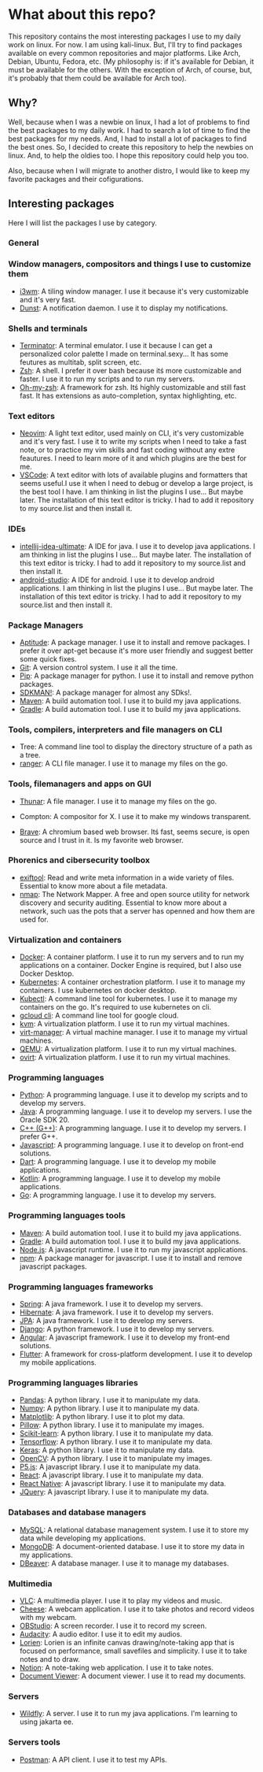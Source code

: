 # What about this repo?

This repository contains the most interesting packages I use to my daily work on linux. For now. I am using kali-linux. But, I'll try to find packages available on every common repositories and major platforms. Like Arch, Debian, Ubuntu, Fedora, etc. (My philosophy is: if it's available for Debian, it must be available for the others. With the exception of Arch, of course, but, it's probably that them could be available for Arch too).

## Why?

Well, because when I was a newbie on linux, I had a lot of problems to find the best packages to my daily work. I had to search a lot of time to find the best packages for my needs. And, I had to install a lot of packages to find the best ones. So, I decided to create this repository to help the newbies on linux. And, to help the oldies too. I hope this repository could help you too.

Also, because when I will migrate to another distro, I would like to keep my favorite packages and their cofigurations.

## Interesting packages

Here I will list the packages I use by category.

### General

### Window managers, compositors and things I use to customize them

- [i3wm](https://i3wm.org/): A tiling window manager. I use it because it's very customizable and it's very fast.
- [Dunst](https://dunst-project.org/): A notification daemon. I use it to display my notifications.

### Shells and terminals

- [Terminator](https://terminator-gtk3.readthedocs.io/en/latest/): A terminal emulator. I use it because I can get a personalized color palette I made on terminal.sexy... It has some feutures as multitab, split screen, etc.
- [Zsh](https://www.zsh.org/): A shell. I prefer it over bash because itś more customizable and faster. I use it to run my scripts and to run my servers.
- [Oh-my-zsh](https://ohmyz.sh/): A framework for zsh. Itś highly customizable and still fast fast. It has extensions as auto-completion, syntax highlighting, etc.

### Text editors

- [Neovim](https://neovim.io/): A light text editor, used mainly on CLI, it's very customizable and it's very fast. I use it to write my scripts when I need to take a fast note, or to practice my vim skills and fast coding without any extre feautures. I need to learn more of it and which plugins are the best for me.
- [VSCode](https://code.visualstudio.com/): A text editor with lots of available plugins and formatters that seems useful.I use it when I need to debug or develop a large project, is the best tool I have. I am thinking in list the plugins I use... But maybe later. The installation of this text editor is tricky. I had to add it repository to my source.list and then install it.

### IDEs

- [intellij-idea-ultimate](https://www.jetbrains.com/idea/): A IDE for java. I use it to develop java applications. I am thinking in list the plugins I use... But maybe later. The installation of this text editor is tricky. I had to add it repository to my source.list and then install it.
- [android-studio](https://developer.android.com/studio): A IDE for android. I use it to develop android applications. I am thinking in list the plugins I use... But maybe later. The installation of this text editor is tricky. I had to add it repository to my source.list and then install it.

### Package Managers

- [Aptitude](https://wiki.debian.org/Aptitude): A package manager. I use it to install and remove packages. I prefer it over apt-get because it's more user friendly and suggest better some quick fixes.
- [Git](https://git-scm.com/): A version control system. I use it all the time.
- [Pip](https://pypi.org/project/pip/): A package manager for python. I use it to install and remove python packages.
- [SDKMAN!](https://sdkman.io/): A package manager for almost any SDks!.
- [Maven](https://maven.apache.org/): A build automation tool. I use it to build my java applications.
- [Gradle](https://gradle.org/): A build automation tool. I use it to build my java applications.

### Tools, compilers, interpreters and file managers on CLI

- Tree: A command line tool to display the directory structure of a path as a tree.
- [ranger](https://ranger.github.io/): A CLI file manager. I use it to manage my files on the go.

### Tools, filemanagers and apps on GUI

- [Thunar](https://docs.xfce.org/xfce/thunar/start): A file manager. I use it to manage my files on the go.

- Compton: A compositor for X. I use it to make my windows transparent.
- [Brave](https://brave.com/): A chromium based web browser. Itś fast, seems secure, is open source and I trust in it. Is my favorite web browser.

### Phorenics and cibersecurity toolbox

- [exiftool](https://exiftool.org/): Read and write meta information in a wide variety of files. Essential to know more about a file metadata.
- [nmap](https://nmap.org/): The Network Mapper. A free and open source utility for network discovery and security auditing. Essential to know more about a network, such uas the pots that a server has openned and how them are used for.

### Virtualization and containers

- [Docker](https://www.docker.com/): A container platform. I use it to run my servers and to run my applications on a container. Docker Engine is required, but I also use Docker Desktop.
- [Kubernetes](https://kubernetes.io/): A container orchestration platform. I use it to manage my containers. I use kubernetes on docker desktop.
- [Kubectl](https://kubernetes.io/docs/tasks/tools/install-kubectl/): A command line tool for kubernetes. I use it to manage my containers on the go. It's required to use kubernetes on cli.
- [gcloud cli](https://cloud.google.com/sdk/docs/install): A command line tool for google cloud.
- [kvm](https://www.linux-kvm.org/page/Main_Page): A virtualization platform. I use it to run my virtual machines.
- [virt-manager](https://virt-manager.org/): A virtual machine manager. I use it to manage my virtual machines.
- [QEMU](https://www.qemu.org/): A virtualization platform. I use it to run my virtual machines.
- [ovirt](https://www.ovirt.org/): A virtualization platform. I use it to run my virtual machines.

### Programming languages

- [Python](https://www.python.org/): A programming language. I use it to develop my scripts and to develop my servers.
- [Java](https://www.java.com/): A programming language. I use it to develop my servers. I use the Oracle SDK 20.
- [C++ (G++)](https://www.cplusplus.com/): A programming language. I use it to develop my servers. I prefer G++.
- [Javascript](https://www.javascript.com/): A programming language. I use it to develop on front-end solutions.
- [Dart](https://dart.dev/): A programming language. I use it to develop my mobile applications.
- [Kotlin](https://kotlinlang.org/): A programming language. I use it to develop my mobile applications.
- [Go](https://golang.org/): A programming language. I use it to develop my servers.

### Programming languages tools

- [Maven](https://maven.apache.org/): A build automation tool. I use it to build my java applications.
- [Gradle](https://gradle.org/): A build automation tool. I use it to build my java applications.
- [Node.js](https://nodejs.org/en/): A javascript runtime. I use it to run my javascript applications.
- [npm](https://www.npmjs.com/): A package manager for javascript. I use it to install and remove javascript packages.

### Programming languages frameworks

- [Spring](https://spring.io/): A java framework. I use it to develop my servers.
- [Hibernate](https://hibernate.org/): A java framework. I use it to develop my servers.
- [JPA](https://www.oracle.com/java/technologies/persistence-jsp.html): A java framework. I use it to develop my servers.
- [Django](https://www.djangoproject.com/): A python framework. I use it to develop my servers.
- [Angular](https://angular.io/): A javascript framework. I use it to develop my front-end solutions.
- [Flutter](https://flutter.dev/): A framework for cross-platform development. I use it to develop my mobile applications.

### Programming languages libraries

- [Pandas](https://pandas.pydata.org/): A python library. I use it to manipulate my data.
- [Numpy](https://numpy.org/): A python library. I use it to manipulate my data.
- [Matplotlib](https://matplotlib.org/): A python library. I use it to plot my data.
- [Pillow](https://pillow.readthedocs.io/en/stable/): A python library. I use it to manipulate my images.
- [Scikit-learn](https://scikit-learn.org/stable/): A python library. I use it to manipulate my data.
- [Tensorflow](https://www.tensorflow.org/): A python library. I use it to manipulate my data.
- [Keras](https://keras.io/): A python library. I use it to manipulate my data.
- [OpenCV](https://opencv.org/): A python library. I use it to manipulate my images.
- [P5.js](https://p5js.org/): A javascript library. I use it to manipulate my data.
- [React](https://reactjs.org/): A javascript library. I use it to manipulate my data.
- [React Native](https://reactnative.dev/): A javascript library. I use it to manipulate my data.
- [JQuery](https://jquery.com/): A javascript library. I use it to manipulate my data.

### Databases and database managers

- [MySQL](https://www.mysql.com/): A relational database management system. I use it to store my data while developing my applications.
- [MongoDB](https://www.mongodb.com/): A document-oriented database. I use it to store my data in my applications.
- [DBeaver](https://dbeaver.io/): A database manager. I use it to manage my databases.

### Multimedia

- [VLC](https://www.videolan.org/vlc/index.html): A multimedia player. I use it to play my videos and music.
- [Cheese](https://wiki.gnome.org/Apps/Cheese): A webcam application. I use it to take photos and record videos with my webcam.
- [OBStudio](https://obsproject.com/): A screen recorder. I use it to record my screen.
- [Audacity](https://www.audacityteam.org/): A audio editor. I use it to edit my audios.
- [Lorien](https://github.com/mbrlabs/Lorien.git): Lorien is an infinite canvas drawing/note-taking app that is focused on performance, small savefiles and simplicity. I use it to take notes and to draw.
- [Notion](https://www.notion.so/): A note-taking web application. I use it to take notes.
- [Document Viewer](https://wiki.gnome.org/Apps/Evince): A document viewer. I use it to read my documents.

### Servers

- [Wildfly](https://www.wildfly.org/): A server. I use it to run my java applications. I'm learning to using jakarta ee.

### Servers tools

- [Postman](https://www.postman.com/): A API client. I use it to test my APIs.

